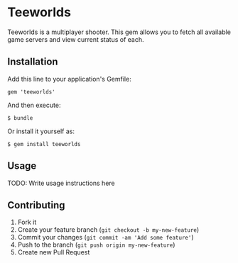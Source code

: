 # Teeworlds

Teeworlds is a multiplayer shooter. This gem allows you to fetch all available game servers and view current status of each.

## Installation

Add this line to your application's Gemfile:

    gem 'teeworlds'

And then execute:

    $ bundle

Or install it yourself as:

    $ gem install teeworlds

## Usage

TODO: Write usage instructions here

## Contributing

1. Fork it
2. Create your feature branch (`git checkout -b my-new-feature`)
3. Commit your changes (`git commit -am 'Add some feature'`)
4. Push to the branch (`git push origin my-new-feature`)
5. Create new Pull Request
